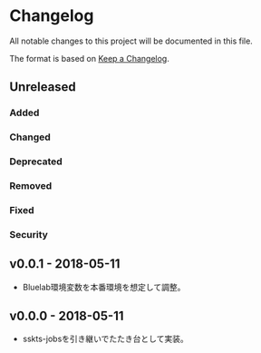 # Changelog

All notable changes to this project will be documented in this file.

The format is based on [Keep a Changelog](http://keepachangelog.com/).

## Unreleased

### Added

### Changed

### Deprecated

### Removed

### Fixed

### Security

## v0.0.1 - 2018-05-11

- Bluelab環境変数を本番環境を想定して調整。

## v0.0.0 - 2018-05-11

- sskts-jobsを引き継いでたたき台として実装。
